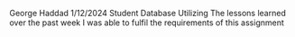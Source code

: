 George Haddad
1/12/2024
Student Database
Utilizing The lessons learned over the past week I was able to fulfil the requirements of this assignment
